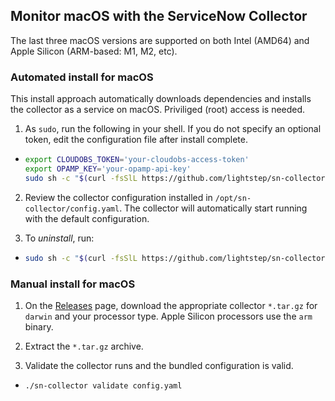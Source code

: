 ## Monitor macOS with the ServiceNow Collector

The last three macOS versions are supported on both Intel (AMD64) and Apple Silicon (ARM-based: M1, M2, etc).

### Automated install for macOS

This install approach automatically downloads dependencies and installs the collector as a service on macOS. Priviliged (root) access is needed.

1. As `sudo`, run the following in your shell. If you do not specify an optional token, edit the configuration file after install complete.
  - ```sh
    export CLOUDOBS_TOKEN='your-cloudobs-access-token'
    export OPAMP_KEY='your-opamp-api-key'
    sudo sh -c "$(curl -fsSlL https://github.com/lightstep/sn-collector/releases/latest/download/install-macos.sh)" install_macos.sh --ingest-token $CLOUDOBS_TOKEN --opamp-key $OPAMP_KEY
    ```

2. Review the collector configuration installed in `/opt/sn-collector/config.yaml`. The collector will automatically start running with the default configuration.

3. To *uninstall*, run:
  - ```sh
    sudo sh -c "$(curl -fsSlL https://github.com/lightstep/sn-collector/releases/latest/download/install-macos.sh)" install_macos.sh --uninstall
    ```

### Manual install for macOS

1. On the [Releases](https://github.com/lightstep/sn-collector/releases) page, download the appropriate collector `*.tar.gz` for `darwin` and your processor type. Apple Silicon processors use the `arm` binary.

2. Extract the `*.tar.gz` archive.

3. Validate the collector runs and the bundled configuration is valid.
  - ```sh
    ./sn-collector validate config.yaml
    ```
